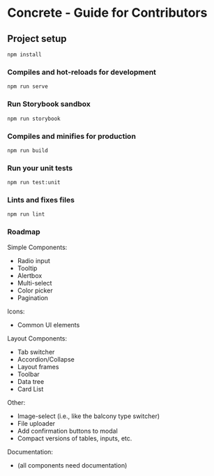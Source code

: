 # Concrete - Guide for Contributors

## Project setup
```
npm install
```

### Compiles and hot-reloads for development
```
npm run serve
```

### Run Storybook sandbox
```
npm run storybook
```

### Compiles and minifies for production
```
npm run build
```

### Run your unit tests
```
npm run test:unit
```

### Lints and fixes files
```
npm run lint
```

### Roadmap

Simple Components:
  * Radio input
  * Tooltip
  * Alertbox
  * Multi-select
  * Color picker
  * Pagination

Icons:
  * Common UI elements

Layout Components:
  * Tab switcher
  * Accordion/Collapse
  * Layout frames
  * Toolbar
  * Data tree
  * Card List

Other:
  * Image-select (i.e., like the balcony type switcher)
  * File uploader
  * Add confirmation buttons to modal
  * Compact versions of tables, inputs, etc.

Documentation:
  * (all components need documentation)
